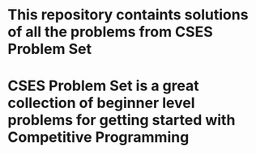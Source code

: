 # This repository containts solutions of all the problems from CSES Problem Set
# CSES Problem Set is a great collection of beginner level problems for getting started with Competitive Programming
